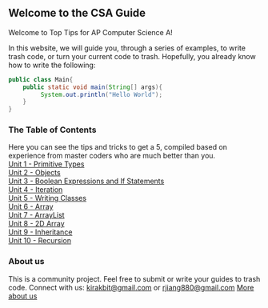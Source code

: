 ## Welcome to the CSA Guide

Welcome to Top Tips for AP Computer Science A!

In this website, we will guide you, through a series of examples, to write trash code, or turn your current code to trash.
Hopefully, you already know how to write the following:

```java
public class Main{
    public static void main(String[] args){
         System.out.println("Hello World");
    }
}
```

### The Table of Contents
Here you can see the tips and tricks to get a 5, compiled based on experience from master coders who are much better than you. <br>
[Unit 1 - Primitive Types](unit_1.md) <br>
[Unit 2 - Objects](unit_2.md) <br>
[Unit 3 - Boolean Expressions and If Statements ](unit_3.md) <br>
[Unit 4 - Iteration](unit_4.md) <br>
[Unit 5 - Writing Classes ](unit_5.md) <br>
[Unit 6 - Array](unit_6.md) <br>
[Unit 7 - ArrayList ](unit_7.md) <br>
[Unit 8 - 2D Array ](unit_8.md) <br>
[Unit 9 - Inheritance](unit_9.md) <br>
[Unit 10 - Recursion](unit_10.md) <br>

### About us

This is a community project. Feel free to submit or write your guides to trash code.
Connect with us: kirakbit@gmail.com or rjiang880@gmail.com
[More about us](about.md) <br>
